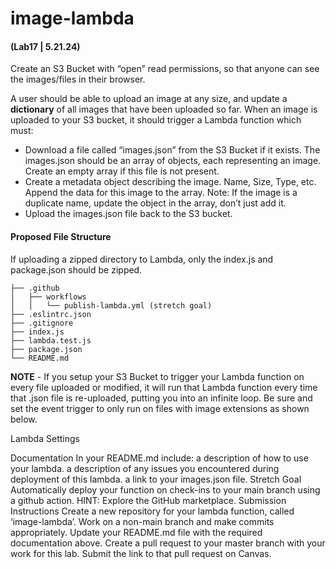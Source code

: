 # image-lambda 
#### (Lab17 | 5.21.24)
Create an S3 Bucket with “open” read permissions, so that anyone can see the images/files in their browser.

A user should be able to upload an image at any size, and update a **dictionary** of all images that have been uploaded so far.
When an image is uploaded to your S3 bucket, it should trigger a Lambda function which must:

* Download a file called “images.json” from the S3 Bucket if it exists.
The images.json should be an array of objects, each representing an image. Create an empty array if this file is not present.
* Create a metadata object describing the image.
Name, Size, Type, etc.
Append the data for this image to the array.
Note: If the image is a duplicate name, update the object in the array, don’t just add it.
* Upload the images.json file back to the S3 bucket.

#### Proposed File Structure
If uploading a zipped directory to Lambda, only the index.js and package.json should be zipped.

    ├── .github
    │   ├── workflows
    │   │   └── publish-lambda.yml (stretch goal)
    ├── .eslintrc.json
    ├── .gitignore
    ├── index.js
    ├── lambda.test.js
    ├── package.json
    └── README.md
**NOTE** - If you setup your S3 Bucket to trigger your Lambda function on every file uploaded or modified, it will run that Lambda function every time that .json file is re-uploaded, putting you into an infinite loop. Be sure and set the event trigger to only run on files with image extensions as shown below.

Lambda Settings

Documentation
In your README.md include:
a description of how to use your lambda.
a description of any issues you encountered during deployment of this lambda.
a link to your images.json file.
Stretch Goal
Automatically deploy your function on check-ins to your main branch using a github action.
HINT: Explore the GitHub marketplace.
Submission Instructions
Create a new repository for your lambda function, called ‘image-lambda’.
Work on a non-main branch and make commits appropriately.
Update your README.md file with the required documentation above.
Create a pull request to your master branch with your work for this lab.
Submit the link to that pull request on Canvas.